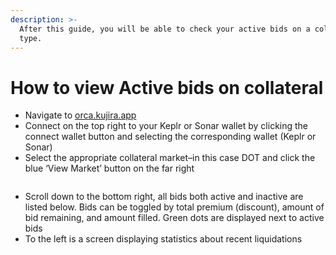 ```yaml
---
description: >-
  After this guide, you will be able to check your active bids on a collateral
  type.
---
```


# How to view Active bids on collateral

* Navigate to [orca.kujira.app](https://orca.kujira.app/)
* Connect on the top right to your Keplr or Sonar wallet by clicking the connect wallet button and selecting the corresponding wallet (Keplr or Sonar)
* Select the appropriate collateral market–in this case DOT and click the blue ‘View Market’ button on the far right

<figure><img src="https://lh6.googleusercontent.com/kkMUqdlcK5gS-YYgDbljxeVahit12kOHBt0MkBamAEEv-76AwpfXFwxaUCMEWOkGspMCJlAyNIKny1TkuPCo5en2X66BLGQP1hcs6-eFr_VStIBB2MdAJQ7ICbw5fud3cGKCBeaQ-n7bf8rZ2Q7zAVE" alt=""><figcaption></figcaption></figure>

* Scroll down to the bottom right, all bids both active and inactive are listed below. Bids can be toggled by total premium (discount), amount of bid remaining, and amount filled. Green dots are displayed next to active bids
* &#x20;To the left is a screen displaying statistics about recent liquidations&#x20;

<figure><img src="https://lh5.googleusercontent.com/ATZIMTgsY93SrJD-BnJqNND6UhDVZJfpNKJdz24cfHqI421gnP3sYJeHwIdx3FhQhntwRHsQIomCYAWaXJagZt1DpVsu29bvXOmhYl1i3QizICRwrPrZvpHfQG6YqQZ8-x5kD31YAJY0XnbcrfFofWo" alt=""><figcaption></figcaption></figure>
